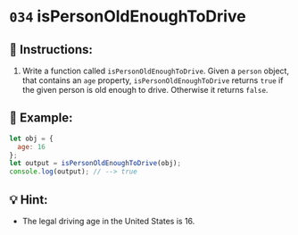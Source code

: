# `034` isPersonOldEnoughToDrive

## 📝 Instructions:

1. Write a function called `isPersonOldEnoughToDrive`. Given a `person` object, that contains an `age` property, `isPersonOldEnoughToDrive` returns `true` if the given person is old enough to drive. Otherwise it returns `false`. 


## 📎 Example:

```Javascript
let obj = {
  age: 16
};
let output = isPersonOldEnoughToDrive(obj);
console.log(output); // --> true
```

## 💡 Hint:

+ The legal driving age in the United States is 16.
